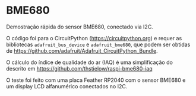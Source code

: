 # BME680
Demostração rápida do sensor BME680, conectado via I2C.

O código foi para o CircuitPython (https://circuitpython.org) e requer as bibliotecas `adafruit_bus_device` e `adafruit_bme680`, que podem ser obtidas de https://github.com/adafruit/Adafruit_CircuitPython_Bundle.

O cálculo do índice de qualidade do ar (IAQ) é uma simplificação do descrito em  https://github.com/thstielow/raspi-bme680-iaq

O teste foi feito com uma placa Feather RP2040 com o sensor BME680 e um display LCD alfanumérico conectados no I2C.
